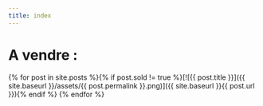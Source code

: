 ```yaml
---
title: index
---
```

# A vendre :

{% for post in site.posts %}{% if post.sold != true %}<span class="to-sell-photo-list">[![{{ post.title }}]({{ site.baseurl }}/assets/{{ post.permalink }}.png)]({{ site.baseurl }}{{ post.url }})</span>{% endif %} {% endfor %}
